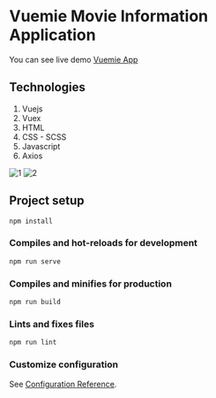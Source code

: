 # Vuemie Movie Information Application

You can see live demo
[Vuemie App](https://movie-app-vue.vercel.app/)

## Technologies
1) Vuejs
2) Vuex
3) HTML
4) CSS - SCSS
5) Javascript
6) Axios

![1](https://user-images.githubusercontent.com/73692800/152115067-4197ccd8-688f-4072-9c9a-cafbde5ec976.png)
![2](https://user-images.githubusercontent.com/73692800/152115074-aec8d6fd-065d-4f4a-bdaa-caef5a429e6c.png)

## Project setup
```
npm install
```

### Compiles and hot-reloads for development
```
npm run serve
```

### Compiles and minifies for production
```
npm run build
```

### Lints and fixes files
```
npm run lint
```

### Customize configuration
See [Configuration Reference](https://cli.vuejs.org/config/).
